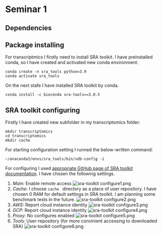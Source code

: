 # Seminar 1

## Dependencies

## Package installing

For transcriptmics I firstly need to install SRA toolkit.
I have preinstalled conda, so I have created and activated new conda environment:

```{bash}
conda create -n sra_tools python=3.9
conda activate sra_tools
```
On the next stafe I have installed SRA toolkit by conda.

```{bash}
conda install -c bioconda sra-tools==3.0.5
```
## SRA toolkit configuring

Firstly I have created new subfolder in my transcriptomics folder:

```
mkdir transcriptomics
cd transcriptomics
mkdir cache
```

For starting configuration setting I runned the below-written command:

```{bash}
~/anaconda3/envs/sra_tools/bin/vdb-config -i
```

For configuring I used [appropriate GitHub page of SRA toolkit documentation](https://github.com/ncbi/sra-tools/wiki/05.-Toolkit-Configuration). I have chosen the following settings.

1. *Main:* Enable remote access ![sra-toolkit configure1.png](./pictures/sra_toolkit_configure1)
2. *Cache:* I choose `cache ` directory as a place of user repository. I have chosen 0 RAM for default settings in SRA toolkit. I am planning some benchmark tests in the future.  ![sra-toolkit configure2.png](./pictures/sra_toolkit_configure2)
3. *AWS:* Report cloud instance identity ![sra-toolkit configure3.png](./pictures/sra_toolkit_configure3)
4. *GCP:* Report cloud instance identity ![sra-toolkit configure4.png](./pictures/sra_toolkit_configure4)
5. *Proxy:* No configures enabled ![sra-toolkit configure5.png](./pictures/sra_toolkit_configure5)
6. *Tools:* User-repository (for more convinient accessing to downloaded SRA) ![sra-toolkit configure6.png](./pictures/sra_toolkit_configure6)

